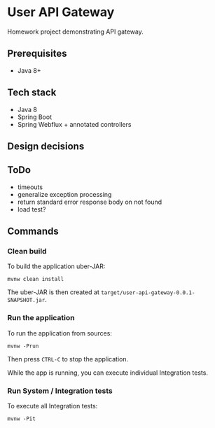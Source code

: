 # User API Gateway

Homework project demonstrating API gateway.


## Prerequisites

- Java 8+


## Tech stack

- Java 8
- Spring Boot
- Spring Webflux + annotated controllers


## Design decisions


## ToDo

- timeouts
- generalize exception processing
- return standard error response body on not found
- load test?


## Commands

### Clean build

To build the application uber-JAR:

    mvnw clean install

The uber-JAR is then created at `target/user-api-gateway-0.0.1-SNAPSHOT.jar`.

### Run the application

To run the application from sources:

    mvnw -Prun

Then press `CTRL-C` to stop the application.

While the app is running, you can execute individual Integration tests.

### Run System / Integration tests

To execute all Integration tests:

    mvnw -Pit
